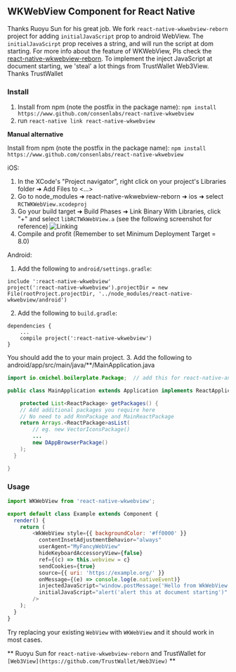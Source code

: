 ## WKWebView Component for React Native

Thanks Ruoyu Sun for his great job. We fork `react-native-wkwebview-reborn` project for adding `initialJavaScript` prop to android WebView. The `initialJavaScirpt` prop receives a string, and will run the script at dom starting. For more info about the feature of WKWebView, Pls check the [react-native-wkwebview-reborn](https://github.com/CRAlpha/react-native-wkwebview). To implement the inject JavaScript at document starting, we 'steal' a lot things from TrustWallet Web3View. Thanks TrustWallet

### Install

1. Install from npm (note the postfix in the package name): `npm install https://www.github.com/consenlabs/react-native-wkwebview`
2. run `react-native link react-native-wkwebview`

**Manual alternative**

Install from npm (note the postfix in the package name): `npm install https://www.github.com/consenlabs/react-native-wkwebview`

iOS:
1. In the XCode's "Project navigator", right click on your project's Libraries folder ➜ Add Files to <...>
2. Go to node_modules ➜ react-native-wkwebview-reborn ➜ ios ➜ select `RCTWKWebView.xcodeproj`
3. Go your build target ➜ Build Phases ➜ Link Binary With Libraries, click "+" and select `libRCTWkWebView.a` (see the following screenshot for reference)
![Linking](https://user-images.githubusercontent.com/608221/28060167-0650e3f4-6659-11e7-8085-7a8c2615f90f.png)
4. Compile and profit (Remember to set Minimum Deployment Target = 8.0)

Android:
1. Add the following to `android/settings.gradle`:
```
include ':react-native-wkwebview'
project(':react-native-wkwebview').projectDir = new File(rootProject.projectDir, '../node_modules/react-native-wkwebview/android')
```
2. Add the following to `build.gradle`:
```
dependencies {
    ...
    compile project(':react-native-wkwebview')
}
```
You should add the to your main project.
3. Add the following to android/app/src/main/java/**/MainApplication.java
```java
import io.cmichel.boilerplate.Package;  // add this for react-native-android-library-boilerplate

public class MainApplication extends Application implements ReactApplication {

    protected List<ReactPackage> getPackages() {
    // Add additional packages you require here
    // No need to add RnnPackage and MainReactPackage
    return Arrays.<ReactPackage>asList(
        // eg. new VectorIconsPackage()
        ...
        new DAppBrowserPackage()
    );
  }

}
```

### Usage

```js
import WKWebView from 'react-native-wkwebview';

export default class Example extends Component {
  render() {
    return (
        <WkWebView style={{ backgroundColor: '#ff0000' }}
          contentInsetAdjustmentBehavior="always"
          userAgent="MyFancyWebView"
          hideKeyboardAccessoryView={false}
          ref={(c) => this.webview = c}
          sendCookies={true}
          source={{ uri: 'https://example.org/' }}
          onMessage={(e) => console.log(e.nativeEvent)}
          injectedJavaScript="window.postMessage('Hello from WkWebView');"
          initialJavaScript="alert('alert this at document starting')"
        />
    );
  }
}
```

Try replacing your existing `WebView` with `WKWebView` and it should work in most cases. 

** Ruoyu Sun for `react-native-wkwebview-reborn` and TrustWallet for `[Web3View](https://github.com/TrustWallet/Web3View)` **


